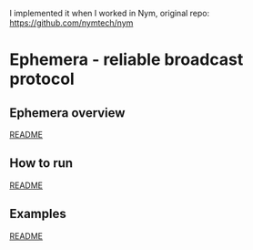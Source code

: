 I implemented it when I worked in Nym, original repo: https://github.com/nymtech/nym

# Ephemera - reliable broadcast protocol

## Ephemera overview

[README](node/README.md)

## How to run

[README](scripts/README.md)

## Examples

[README](examples)
